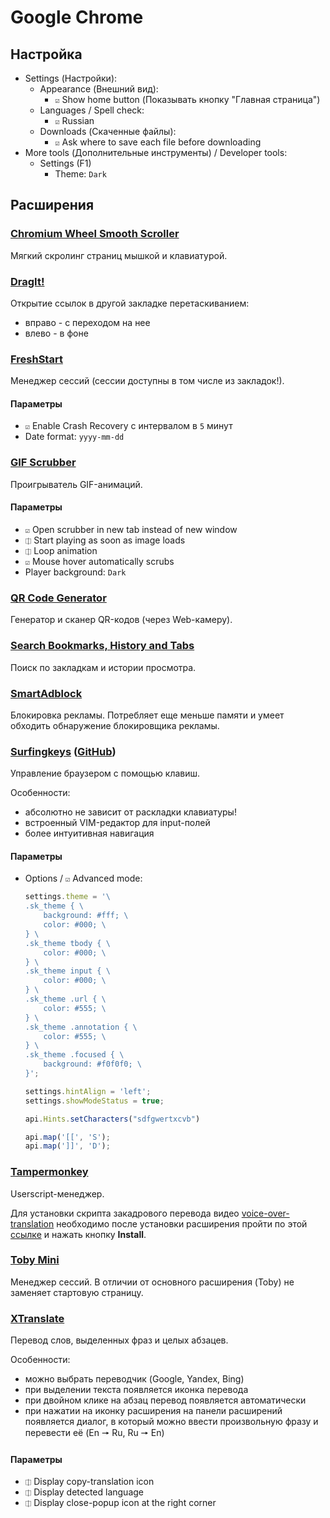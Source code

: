 # Google Chrome

## Настройка

- Settings (Настройки):
  - Appearance (Внешний вид):
    - `☑` Show home button (Показывать кнопку "Главная страница")
  - Languages / Spell check:
    - `☑` Russian
  - Downloads (Скаченные файлы):
    - `☑` Ask where to save each file before downloading
- More tools (Дополнительные инструменты) / Developer tools:
  - Settings (F1)
    - Theme: `Dark`

## Расширения

### [Chromium Wheel Smooth Scroller](https://chrome.google.com/webstore/detail/chromium-wheel-smooth-scr/khpcanbeojalbkpgpmjpdkjnkfcgfkhb)

Мягкий скролинг страниц мышкой и клавиатурой.

### [DragIt!](https://chrome.google.com/webstore/detail/dragit/bnmedfjfiggbacggokfddhocaignedbk)

Открытие ссылок в другой закладке перетаскиванием:

- вправо - с переходом на нее
- влево - в фоне

### [FreshStart](https://chrome.google.com/webstore/detail/freshstart-cross-browser/nmidkjogcjnnlfimjcedenagjfacpobb)

Менеджер сессий (сессии доступны в том числе из закладок!).

#### Параметры

- `☑` Enable Crash Recovery с интервалом в `5` минут
- Date format: `yyyy-mm-dd`

### [GIF Scrubber](https://chrome.google.com/webstore/detail/gif-scrubber/gbdacbnhlfdlllckelpdkgeklfjfgcmp/)

Проигрыватель GIF-анимаций.

#### Параметры

- `☑` Open scrubber in new tab instead of new window
- `⎅` Start playing as soon as image loads
- `⎅` Loop animation
- `☑` Mouse hover automatically scrubs
- Player background: `Dark`

### [QR Code Generator](https://chrome.google.com/webstore/detail/qr-code-generator/hoeiookpkijlnjdafhaclpdbfflelmci)

Генератор и сканер QR-кодов (через Web-камеру).

### [Search Bookmarks, History and Tabs](https://chrome.google.com/webstore/detail/search-bookmarks-history/cofpegcepiccpobikjoddpmmocficdjj)

Поиск по закладкам и истории просмотра.

### [SmartAdblock](https://chrome.google.com/webstore/detail/smartadblock/fofomggefchbeiemhdhacdojbefmkhfb/)

Блокировка рекламы. Потребляет еще меньше памяти и умеет обходить обнаружение блокировщика рекламы.

### [Surfingkeys](https://chrome.google.com/webstore/detail/surfingkeys/gfbliohnnapiefjpjlpjnehglfpaknnc) ([GitHub](https://github.com/brookhong/Surfingkeys))

Управление браузером с помощью клавиш.

Особенности:

- абсолютно не зависит от раскладки клавиатуры!
- встроенный VIM-редактор для input-полей
- более интуитивная навигация

#### Параметры

- Options / `☑` Advanced mode:

    ```js
    settings.theme = '\
    .sk_theme { \
        background: #fff; \
        color: #000; \
    } \
    .sk_theme tbody { \
        color: #000; \
    } \
    .sk_theme input { \
        color: #000; \
    } \
    .sk_theme .url { \
        color: #555; \
    } \
    .sk_theme .annotation { \
        color: #555; \
    } \
    .sk_theme .focused { \
        background: #f0f0f0; \
    }';

    settings.hintAlign = 'left';
    settings.showModeStatus = true;

    api.Hints.setCharacters("sdfgwertxcvb")

    api.map('[[', 'S');
    api.map(']]', 'D');
    ```

### [Tampermonkey](https://chrome.google.com/webstore/detail/tampermonkey/dhdgffkkebhmkfjojejmpbldmpobfkfo)

Userscript-менеджер.

Для установки скрипта закадрового перевода видео [voice-over-translation](https://github.com/ilyhalight/voice-over-translation)
необходимо после установки расширения пройти по этой [ссылке](https://raw.githubusercontent.com/ilyhalight/voice-over-translation/master/dist/vot.user.js) и нажать кнопку **Install**.

### [Toby Mini](https://chrome.google.com/webstore/detail/toby-mini/gfdcgfhkelkdmglklfbndgopaihmoeci)

Менеджер сессий. В отличии от основного расширения (Toby) не заменяет стартовую страницу.

### [XTranslate](https://chrome.google.com/webstore/detail/xtranslate/gfgpkepllngchpmcippidfhmbhlljhoo)

Перевод слов, выделенных фраз и целых абзацев.

Особенности:

- можно выбрать переводчик (Google, Yandex, Bing)
- при выделении текста появляется иконка перевода
- при двойном клике на абзац перевод появляется автоматически
- при нажатии на иконку расширения на панели расширений
  появляется диалог, в который можно ввести произвольную
  фразу и перевести её (En 🠖 Ru, Ru 🠖 En)

#### Параметры

- `⎅` Display copy-translation icon
- `⎅` Display detected language
- `⎅` Display close-popup icon at the right corner

